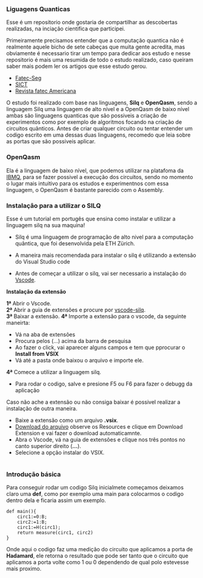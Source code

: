 ### Liguagens Quanticas

Esse é um repositorio onde gostaria de compartilhar as descobertas realizadas, na inciação cientifica que participei. 

Primeiramente precisamos entender que a computação quantica não é realmente aquele bicho de sete cabeças que muita gente acredita, mas obviamente é necessario tirar um tempo para  dedicar aos estudo e nesse repositorio é mais uma resumida de todo o estudo realizado, caso queiram saber mais podem ler os artigos que esse estudo gerou.

* <a href=''>Fatec-Seg</a>
* <a href=''>SICT</a>
* <a href=''>Revista fatec Americana</a>

O estudo foi realizado com base nas linguagens, <b>Silq</b> e <b>OpenQasm</b>, sendo a linguagem Silq uma linguagem de alto nível e a OpenQasm de baixo nível ambas são linguagens quanticas que são possiveis a criação de experimentos como por exemplo de algoritmos focando na criação de circuitos quãnticos. Antes de criar qualquer circuito ou tentar entender um codigo escrito em uma dessas duas linguagens, recomedo que leia sobre as portas que são possiveis aplicar.

### OpenQasm

Ela é a linguagem de baixo nível, que podemos utilizar na platafoma da <a href=''>IBMQ</a>, para se fazer possivel a execução dos circuitos, sendo no momento o lugar mais intuitivo para os estudos e experimentnos com essa linguagem, o OpenQasm é bastante parecido com o Assembly.

### Instalaçâo para a utilizar o SILQ

Esse é um tutorial em portugês que ensina como instalar e utilizar a linguagem silq na sua maquina!

* Silq é uma linguagem de programação de alto nivel para a computação quântica, que foi desenvolvida pela ETH Zürich.

* A maneira mais recomendada para instalar o silq é utilizando a extensão do Visual Studio code

* Antes de começar a utilizar o silq, vai ser necessario a instalação do  <a href="https://code.visualstudio.com/download">Vscode</a>.

<strong>Instalação da extensão</strong>

  <strong>1ª</strong> Abrir o Vscode.<br>
  <strong>2ª</strong> Abrir a guia de extensões e procure por <u>vscode-silq</u>.<br>
  <strong>3ª</strong> Baixar a extensão.
  <strong>4ª</strong> Importe a extensão para o vscode, da seguinte maneirta:
  * Vá na aba de extensões
  * Procura pelos (...)  acima da barra de pesquisa
  * Ao fazer o click, vai aparecer alguns campos e tem que pprocurar o <strong>Install from VSIX</strong>
  * Vá até a pasta onde baixou o arquivo e importe ele.
  
  <strong>4ª</strong> Comece a utilizar a linguagem silq.
  * Para rodar o codigo, salve e presione F5 ou F6 para fazer o debugg da aplicação

Caso não ache a extensão ou não consiga baixar é possivel realizar a instalação de outra maneira.

* Baixe a extensão como um arquivo <strong>.vsix</strong>.
* <a href="https://marketplace.visualstudio.com/items?itemName=eth-sri.vscode-silq">Download do arquivo</a> observe os Resources e clique em Download Extension e vai fazer o download automaticamnte.
* Abra o Vscode, vá na guia de extensões e clique nos três pontos no canto superior direito (<strong>...</strong>).
* Selecione a opção instalar do VSIX.
#
  ### Introdução básica
Para conseguir rodar um codigo Silq inicialmete começamos deixamos claro uma <strong>def</strong>, como por exemplo uma main para colocarmos o codigo dentro dela e ficaria assim um exemplo.

```silq
def main(){
    circ1:=0:B;
    circ2:=1:B;
    circ1:=H(circ1);
    return measure(circ1, circ2)
}
```

Onde aqui o codigo faz uma medição do circuito que aplicamos a porta de <strong>Hadamard</strong>, ele retorna o resultado que pode ser tanto que o circuito que aplicamos a porta volte como 1 ou 0 dependendo de qual polo estevesse mais proximo.
